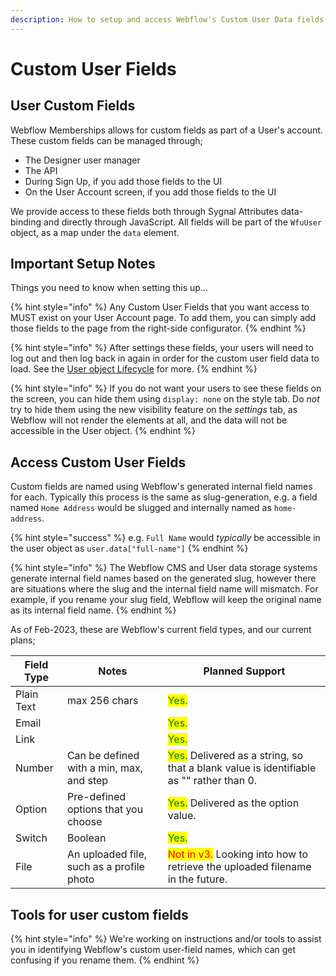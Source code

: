 ```yaml
---
description: How to setup and access Webflow's Custom User Data fields from WFU
---
```


# Custom User Fields

## User Custom Fields

Webflow Memberships allows for custom fields as part of a User's account. These custom fields can be managed through;

* The Designer user manager
* The API
* During Sign Up, if you add those fields to the UI
* On the User Account screen, if you add those fields to the UI

We provide access to these fields both through Sygnal Attributes data-binding and directly through JavaScript. All fields will be part of the `WfuUser` object, as a map under the `data` element.

## Important Setup Notes

Things you need to know when setting this up...&#x20;

{% hint style="info" %}
Any Custom User Fields that you want access to MUST exist on your User Account page. To add them, you can simply add those fields to the page from the right-side configurator.
{% endhint %}

{% hint style="info" %}
After settings these fields, your users will need to log out and then log back in again in order for the custom user field data to load. See the [User object Lifecycle](the-user-object-lifecycle.md) for more.&#x20;
{% endhint %}

{% hint style="info" %}
If you do not want your users to see these fields on the screen, you can hide them using `display: none` on the style tab. Do _not_ try to hide them using the new visibility feature on the _settings_ tab, as Webflow will not render the elements at all, and the data will not be accessible in the User object.
{% endhint %}

## Access Custom User Fields

Custom fields are named using Webflow's generated internal field names for each. Typically this process is the same as slug-generation, e.g. a field named `Home Address` would be slugged and internally named as `home-address`.&#x20;

{% hint style="success" %}
e.g. `Full Name` would _typically_ be accessible in the user object as `user.data["full-name"]`
{% endhint %}

{% hint style="info" %}
The Webflow CMS and User data storage systems generate internal field names based on the generated slug, however there are situations where the slug and the internal field name will mismatch. For example, if you rename your slug field, Webflow will keep the original name as its internal field name.&#x20;
{% endhint %}

As of Feb-2023, these are Webflow's current field types, and our current plans;&#x20;

| Field Type  | Notes                                      | Planned Support                                                                                                          |
| ----------- | ------------------------------------------ | ------------------------------------------------------------------------------------------------------------------------ |
| Plain Text  | max 256 chars                              | <mark style="color:green;">Yes.</mark>                                                                                   |
| Email       |                                            | <mark style="color:green;">Yes.</mark>                                                                                   |
| Link        |                                            | <mark style="color:green;">Yes.</mark>                                                                                   |
| Number      | Can be defined with a min, max, and step   | <mark style="color:green;">Yes.</mark> Delivered as a string, so that a blank value is identifiable as "" rather than 0. |
| Option      | Pre-defined options that you choose        | <mark style="color:green;">Yes.</mark> Delivered as the option value.                                                    |
| Switch      | Boolean                                    | <mark style="color:green;">Yes.</mark>                                                                                   |
| File        | An uploaded file, such as a profile photo  | <mark style="color:red;">Not in v3.</mark> Looking into how to retrieve the uploaded filename in the future.             |

## Tools for user custom fields

{% hint style="info" %}
We're working on instructions and/or tools to assist you in identifying Webflow's custom user-field names, which can get confusing if you rename them.&#x20;
{% endhint %}

